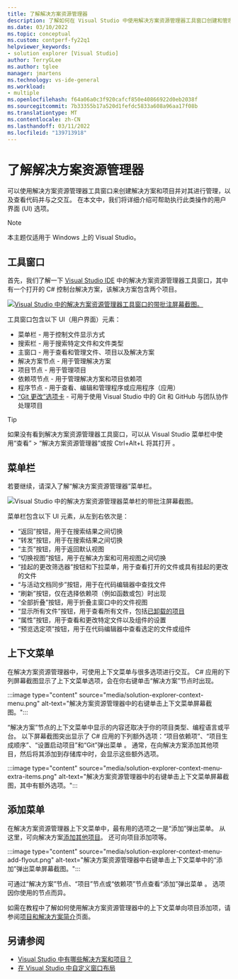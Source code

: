 ```yaml
---
title: 了解解决方案资源管理器
description: 了解如何在 Visual Studio 中使用解决方案资源管理器工具窗口创建和管理文件、项目以及解决方案。
ms.date: 03/10/2022
ms.topic: conceptual
ms.custom: contperf-fy22q1
helpviewer_keywords:
- solution explorer [Visual Studio]
author: TerryGLee
ms.author: tglee
manager: jmartens
ms.technology: vs-ide-general
ms.workload:
- multiple
ms.openlocfilehash: f64a06a0c3f920cafcf850e40866922d0eb2038f
ms.sourcegitcommit: 7b33355b17a520d1fefdc5833a608a96aa17f08b
ms.translationtype: MT
ms.contentlocale: zh-CN
ms.lasthandoff: 03/11/2022
ms.locfileid: "139713918"
---
```

# <a name="learn-about-solution-explorer"></a>了解解决方案资源管理器

可以使用解决方案资源管理器工具窗口来创建解决方案和项目并对其进行管理，以及查看代码并与之交互。 在本文中，我们将详细介绍可帮助执行此类操作的用户界面 (UI) 选项。

> [!NOTE]
> 本主题仅适用于 Windows 上的 Visual Studio。

## <a name="tool-window"></a>工具窗口

首先，我们了解一下 [Visual Studio IDE](../get-started/visual-studio-ide.md) 中的解决方案资源管理器工具窗口，其中有一个打开的 C# 控制台解决方案，该解决方案包含两个项目。

[![Visual Studio 中的解决方案资源管理器工具窗口的带批注屏幕截图。](media/solution-explorer-tool-window.png)](media/solution-explorer-tool-window.png#lightbox)

工具窗口包含以下 UI（用户界面）元素：

- 菜单栏 - 用于控制文件显示方式
- 搜索栏 - 用于搜索特定文件和文件类型
- 主窗口 - 用于查看和管理文件、项目以及解决方案
- 解决方案节点 - 用于管理解决方案
- 项目节点 - 用于管理项目
- 依赖项节点 - 用于管理解决方案和项目依赖项
- 程序节点 - 用于查看、编辑和管理程序或应用程序（应用）
- [“Git 更改”选项卡](../version-control/git-with-visual-studio.md?view=vs-2019&preserve-view=true#git-changes-window-in-visual-studio-2019) - 可用于使用 Visual Studio 中的 Git 和 GitHub 与团队协作处理项目

> [!TIP]
> 如果没有看到解决方案资源管理器工具窗口，可以从 Visual Studio 菜单栏中使用“查看” > “解决方案资源管理器”或按 Ctrl+Alt+L 将其打开    。

## <a name="menu-bar"></a>菜单栏

若要继续，请深入了解“解决方案资源管理器”菜单栏。

![Visual Studio 中的解决方案资源管理器菜单栏的带批注屏幕截图。](media/solution-explorer-menu-bar.png)

菜单栏包含以下 UI 元素，从左到右依次是：

- “返回”按钮，用于在搜索结果之间切换
- “转发”按钮，用于在搜索结果之间切换
- “主页”按钮，用于返回默认视图
- “切换视图”按钮，用于在解决方案和可用视图之间切换
- “挂起的更改筛选器”按钮和下拉菜单，用于查看打开的文件或具有挂起的更改的文件
- “与活动文档同步”按钮，用于在代码编辑器中查找文件
- “刷新”按钮，仅在选择依赖项（例如函数或包）时出现
- “全部折叠”按钮，用于折叠主窗口中的文件视图
- “显示所有文件”按钮，用于查看所有文件，包括[已卸载的项目](filtered-solutions.md#toggle-unloaded-project-visibility)
- “属性”按钮，用于查看和更改特定文件以及组件的设置
- “预览选定项”按钮，用于在代码编辑器中查看选定的文件或组件

## <a name="context-menu"></a>上下文菜单

在解决方案资源管理器中，可使用上下文菜单与很多选项进行交互。 C# 应用的下列屏幕截图显示了上下文菜单选项，会在你右键单击“解决方案”节点时出现。

:::image type="content" source="media/solution-explorer-context-menu.png" alt-text="解决方案资源管理器中的右键单击上下文菜单屏幕截图。":::

“解决方案”节点的上下文菜单中显示的内容还取决于你的项目类型、编程语言或平台。 以下屏幕截图突出显示了 C# 应用的下列额外选项：“项目依赖项”、“项目生成顺序”、“设置启动项目”和“Git”弹出菜单   。 通常，在向解决方案添加其他项目，然后将其添加到存储库中时，会显示这些额外选项。

:::image type="content" source="media/solution-explorer-context-menu-extra-items.png" alt-text="解决方案资源管理器中的右键单击上下文菜单屏幕截图，其中有额外选项。":::

## <a name="add-menu"></a>添加菜单

在解决方案资源管理器上下文菜单中，最有用的选项之一是“添加”弹出菜单。 从这里，可向解决方案[添加其他项目](../get-started/csharp/tutorial-console-part-2.md#add-another-project)。 还可向项目添加项等。

:::image type="content" source="media/solution-explorer-context-menu-add-flyout.png" alt-text="解决方案资源管理器中右键单击上下文菜单中的“添加”弹出菜单屏幕截图。":::

可通过“解决方案”节点、“项目”节点或“依赖项”节点查看“添加”弹出菜单   。 选项因你使用的节点而异。

如需在教程中了解如何使用解决方案资源管理器中的上下文菜单向项目添加项，请参阅[项目和解决方案简介](../get-started/tutorial-projects-solutions.md#add-an-item-to-the-project)页面。

## <a name="see-also"></a>另请参阅

- [Visual Studio 中有哪些解决方案和项目？](solutions-and-projects-in-visual-studio.md)
- [在 Visual Studio 中自定义窗口布局](customizing-window-layouts-in-visual-studio.md)
